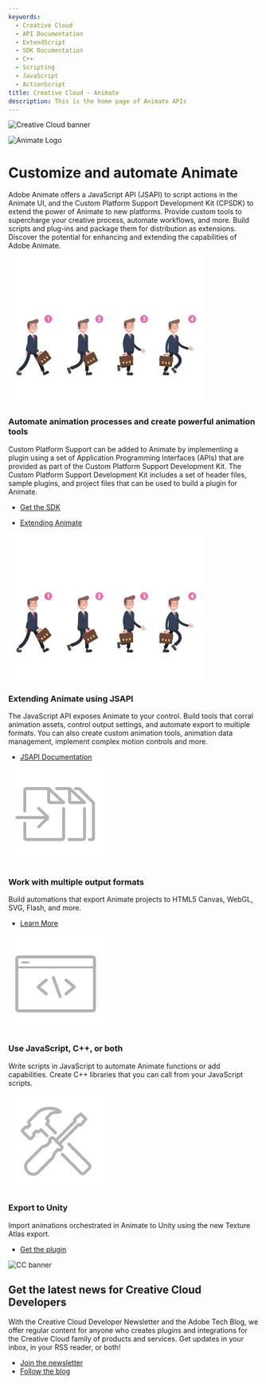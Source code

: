 ```yaml
---
keywords:
  - Creative Cloud
  - API Documentation
  - ExtendScript
  - SDK Documentation
  - C++
  - Scripting
  - JavaScript
  - ActionScript
title: Creative Cloud - Animate
description: This is the home page of Animate APIs
---
```


<Hero slots="image, icon, heading, text, buttons" variant="halfwidth" />

![Creative Cloud banner](https://adobe.io/shared/images/cc-hero.png)

![Animate Logo](https://adobe.io/shared/icons/an_appicon_64.svg)

# Customize and automate Animate

Adobe Animate offers a JavaScript API (JSAPI) to script actions in the Animate UI, and the Custom Platform Support Development Kit (CPSDK) to extend the power of Animate to new platforms. Provide custom tools to supercharge your creative process, automate workflows, and more. Build scripts and plug-ins and package them for distribution as extensions. Discover the potential for enhancing and extending the capabilities of Adobe Animate.


<TextBlock slots="image, heading, text" width="50%" theme="light" isCentered />

![Image of a walk cycle](images/animate-feature1-resized_17383483.png)

### Automate animation processes and create powerful animation tools

Custom Platform Support can be added to Animate by implementing a plugin using a set of Application Programming Interfaces (APIs) that are provided as part of the Custom Platform Support Development Kit. The Custom Platform Support Development Kit includes a set of header files, sample plugins, and project files that can be used to build a plugin for Animate.

* [Get the SDK](https://developer.adobe.com/console/servicesandapis/an)

- [Extending Animate](https://helpx.adobe.com/animate/using/custom-platform-support-api-reference.html)

<TextBlock slots="image, heading, text, buttons" width="50%" theme="light" isCentered />

![Image of a walk cycle](images/animate-feature1-resized_17383483.png)

### Extending Animate using JSAPI

The JavaScript API exposes Animate to your control. Build tools that corral animation assets, control output settings, and automate export to multiple formats. You can also create custom animation tools, animation data management, implement complex motion controls and more.


- [JSAPI Documentation](https://github.com/AdobeDocs/developers-animatesdk-docs/blob/master/manifest-JSFL-reference.json)

<TextBlock slots="image, heading, text, links" width="33%" theme="light" isCentered />

![Footage Import Icon](images/S_IlluFootageImport_96.svg)

### Work with multiple output formats

Build automations that export Animate projects to HTML5 Canvas, WebGL, SVG, Flash, and more.

* [Learn More](https://developer.adobe.com/console/servicesandapis/an)

<TextBlock slots="image, heading, text, links" width="33%" theme="light" isCentered />

![Scripting Icon](images/S_IlluScriptingAndActions_96.svg)

### Use JavaScript, C++, or both

Write scripts in JavaScript to automate Animate functions or add capabilities. Create C++ libraries that you can call from your JavaScript scripts.

<TextBlock slots="image, heading, text, links" width="33%" theme="light" isCentered />

![Toolset Icon](images/S_IlluToolSet_96.svg)

### Export to Unity

Import animations orchestrated in Animate to Unity using the new Texture Atlas export.

* [Get the plugin](https://developer.adobe.com/console/servicesandapis/an)

<SummaryBlock slots="image, heading, text, buttons" background="rgb(9, 90, 186)" />

![CC banner](https://adobe.io/shared/images/cc-banner.png)

## Get the latest news for Creative Cloud Developers

With the Creative Cloud Developer Newsletter and the Adobe Tech Blog, we offer regular content for anyone who creates plugins and integrations for the Creative Cloud family of products and services. Get updates in your inbox, in your RSS reader, or both!

- [Join the newsletter](http://adobe.ly/devnews)
- [Follow the blog](https://medium.com/adobetech)
